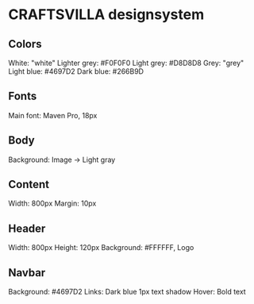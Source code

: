 # CRAFTSVILLA designsystem

## Colors

White: "white"
Lighter grey: #F0F0F0
Light grey: #D8D8D8
Grey: "grey"
Light blue: #4697D2
Dark blue: #266B9D

## Fonts

Main font: Maven Pro, 18px

## Body

Background: Image -> Light gray

## Content

Width: 800px
Margin: 10px

## Header

Width: 800px
Height: 120px
Background: #FFFFFF, Logo

## Navbar

Background: #4697D2
Links: Dark blue 1px text shadow
Hover: Bold text